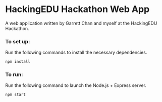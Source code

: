 # HackingEDU Hackathon Web App #
A web application written by Garrett Chan and myself at the HackingEDU Hackathon.

### To set up: ###

Run the following commands to install the necessary dependencies.
```bash
npm install
```

### To run: ###

Run the following command to launch the Node.js + Express server.
```
npm start
```
